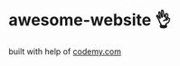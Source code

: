 # awesome-website :ok_hand:                                                                                                     
built with help of <a href="http://johnelder.com/">codemy.com</a>
